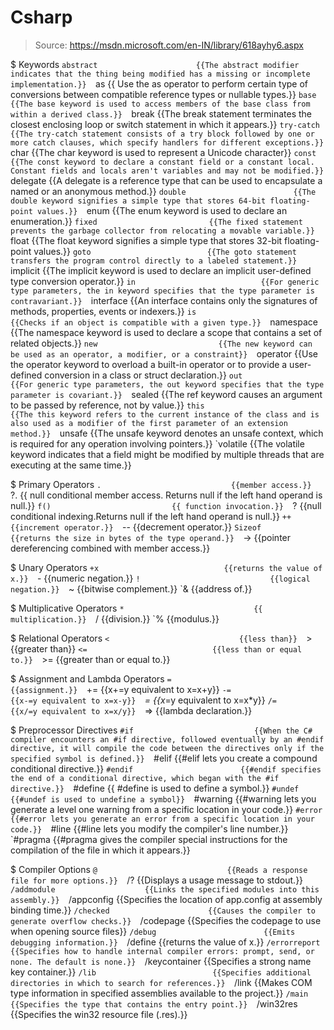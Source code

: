 # Csharp

> Source: https://msdn.microsoft.com/en-IN/library/618ayhy6.aspx

$ Keywords
    `abstract                      {{The abstract modifier indicates that the thing being modified has a missing or incomplete implementation.}} 
    `as                            {{ Use the as operator to perform certain type of conversions between compatible reference types or nullable types.}} 
    `base                          {{The base keyword is used to access members of the base class from within a derived class.}} 
    `break                         {{The break statement terminates the closest enclosing loop or switch statement in which it appears.}} 
    `try-catch                     {{The try-catch statement consists of a try block followed by one or more catch clauses, which specify handlers for different exceptions.}} 
    `char                          {{The char keyword is used to represent a Unicode character}} 
    `const                         {{The const keyword to declare a constant field or a constant local. Constant fields and locals aren't variables and may not be modified.}} 
    `delegate                      {{A delegate is a reference type that can be used to encapsulate a named or an anonymous method.}} 
    `double                        {{The double keyword signifies a simple type that stores 64-bit floating-point values.}} 
    `enum                          {{The enum keyword is used to declare an enumeration.}} 
    `fixed                         {{The fixed statement prevents the garbage collector from relocating a movable variable.}} 
    `float                         {{The float keyword signifies a simple type that stores 32-bit floating-point values.}} 
    `goto                          {{The goto statement transfers the program control directly to a labeled statement.}} 
    `implicit                      {{The implicit keyword is used to declare an implicit user-defined type conversion operator.}} 
    `in                            {{For generic type parameters, the in keyword specifies that the type parameter is contravariant.}} 
    `interface                     {{An interface contains only the signatures of methods, properties, events or indexers.}} 
    `is                            {{Checks if an object is compatible with a given type.}} 
    `namespace                     {{The namespace keyword is used to declare a scope that contains a set of related objects.}} 
    `new                           {{The new keyword can be used as an operator, a modifier, or a constraint}} 
    `operator                      {{Use the operator keyword to overload a built-in operator or to provide a user-defined conversion in a class or struct declaration.}} 
    `out                           {{For generic type parameters, the out keyword specifies that the type parameter is covariant.}} 
    `sealed                        {{The ref keyword causes an argument to be passed by reference, not by value.}} 
    `this                          {{The this keyword refers to the current instance of the class and is also used as a modifier of the first parameter of an extension method.}} 
    `unsafe                        {{The unsafe keyword denotes an unsafe context, which is required for any operation involving pointers.}} 
    `volatile                      {{The volatile keyword indicates that a field might be modified by multiple threads that are executing at the same time.}} 

$ Primary Operators
    `.                             {{member access.}} 
    `?.                            {{ null conditional member access. Returns null if the left hand operand is null.}} 
    `f()                           {{ function invocation.}} 
    `?                             {{null conditional indexing.Returns null if the left hand operand is null.}} 
    `++                            {{increment operator.}} 
    `--                            {{decrement operator.}} 
    `Sizeof                        {{returns the size in bytes of the type operand.}} 
    `->                            {{pointer dereferencing combined with member access.}} 

$ Unary Operators
    `+x                            {{returns the value of x.}} 
    `-                             {{numeric negation.}} 
    `!                             {{logical negation.}} 
    `~                             {{bitwise complement.}} 
    `&                             {{address of.}} 

$ Multiplicative Operators
    `*                             {{ multiplication.}} 
    `/                             {{division.}} 
    `%                             {{modulus.}} 

$ Relational Operators
    `<                             {{less than}} 
    `>                             {{greater than}} 
    `<=                            {{less than or equal to.}} 
    `>=                            {{greater than or equal to.}} 

$ Assignment and Lambda Operators
    `=                             {{assignment.}} 
    `+=                            {{x+=y equivalent to x=x+y}} 
    `-=                            {{x-=y equivalent to x=x-y}} 
    `*=                            {{x*=y equivalent to x=x*y}} 
    `/=                            {{x/=y equivalent to x=x/y}} 
    `=>                            {{lambda declaration.}} 

$ Preprocessor Directives
    `#if                           {{When the C# compiler encounters an #if directive, followed eventually by an #endif directive, it will compile the code between the directives only if the specified symbol is defined.}} 
    `#elif                         {{#elif lets you create a compound conditional directive.}} 
    `#endif                        {{#endif specifies the end of a conditional directive, which began with the #if directive.}} 
    `#define                       {{ #define is used to define a symbol.}} 
    `#undef                        {{#undef is used to undefine a symbol}} 
    `#warning                      {{#warning lets you generate a level one warning from a specific location in your code.}} 
    `#error                        {{#error lets you generate an error from a specific location in your code.}} 
    `#line                         {{#line lets you modify the compiler's line number.}} 
    `#pragma                       {{#pragma gives the compiler special instructions for the compilation of the file in which it appears.}} 

$ Compiler Options
    `@                             {{Reads a response file for more options.}} 
    `/?                            {{Displays a usage message to stdout.}} 
    `/addmodule                    {{Links the specified modules into this assembly.}} 
    `/appconfig                    {{Specifies the location of app.config at assembly binding time.}} 
    `/checked                      {{Causes the compiler to generate overflow checks.}} 
    `/codepage                     {{Specifies the codepage to use when opening source files}} 
    `/debug                        {{Emits debugging information.}} 
    `/define                       {{returns the value of x.}} 
    `/errorreport                  {{Specifies how to handle internal compiler errors: prompt, send, or none. The default is none.}} 
    `/keycontainer                 {{Specifies a strong name key container.}} 
    `/lib                          {{Specifies additional directories in which to search for references.}} 
    `/link                         {{Makes COM type information in specified assemblies available to the project.}} 
    `/main                         {{Specifies the type that contains the entry point.}} 
    `/win32res                     {{Specifies the win32 resource file (.res).}} 

